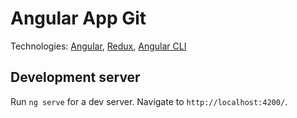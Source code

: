 # Angular App Git

Technologies: [Angular](https://angular.io/), [Redux](http://redux.js.org/), [Angular CLI](https://github.com/angular/angular-cli)

## Development server

Run `ng serve` for a dev server. Navigate to `http://localhost:4200/`.
